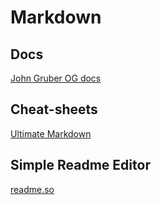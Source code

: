 # Markdown

## Docs
[John Gruber OG docs](https://daringfireball.net/projects/markdown/)

## Cheat-sheets
[Ultimate Markdown](https://github.com/Tabele86/cheat-sheets/blob/main/markdown/the-ultimate-markdown.pdf)

## Simple Readme Editor
[readme.so](https://readme.so/)
